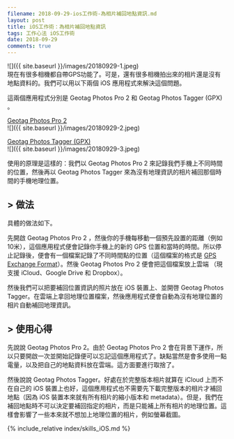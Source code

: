 ```yaml
---
filename: 2018-09-29-ios工作術-為相片補回地點資訊.md
layout: post
title: iOS工作術：為相片補回地點資訊
tags: 工作心法 iOS工作術
date: 2018-09-29
comments: true
---
```


![]({{ site.baseurl }}/images/20180929-1.jpeg)  
現在有很多相機都自帶GPS功能了。可是，還有很多相機拍出來的相片還是沒有地點資料的。我們可以用以下兩個 iOS 應用程式來解決這個問題。

這兩個應用程式分別是 Geotag Photos Pro 2 和 Geotag Photos Tagger (GPX) 。

[Geotag Photos Pro 2](https://itunes.apple.com/hk/app/geotag-photos-pro-2/id1008694552?l=en&mt=8)  
![]({{ site.baseurl }}/images/20180929-2.jpeg)

[Geotag Photos Tagger (GPX)](https://itunes.apple.com/hk/app/geotag-photos-tagger-gpx/id975196640?l=en&mt=8)  
![]({{ site.baseurl }}/images/20180929-3.jpeg)

使用的原理是這樣的：我們以 Geotag Photos Pro 2 來記錄我們手機上不同時間的位置，然後再以 Geotag Photos Tagger 來為沒有地理資訊的相片補回那個時間的手機地理位置。

## > 做法

具體的做法如下。

先開啟 Geotag Photos Pro 2 ，然後你的手機每移動一個預先設置的距離（例如 10米），這個應用程式便會記錄你手機上的新的 GPS 位置和當時的時間。所以停止記錄後，便會有一個檔案記錄了不同時間點的位置（這個檔案的格式是 [GPS Exchange Format](https://en.wikipedia.org/wiki/GPS_Exchange_Format)）。然後 Geotag Photos Pro 2 便會把這個檔案放上雲端 （現支援 iCloud、Google Drive 和 Dropbox）。

然後我們可以把要補回位置資訊的照片放在 iOS 裝置上、並開啓 Geotag Photos Tagger。在雲端上拿回地理位置檔案，然後應用程式便會自動為沒有地理位置的相片自動補回地理資訊。

## > 使用心得

先說說 Geotag Photos Pro 2。由於 Geotag Photos Pro 2 會在背景下運作，所以只要開啟一次並開始記錄便可以忘記這個應用程式了。缺點當然是會多使用一點電量，以及把自己的地點資料放在雲端。這方面要進行取捨了。

然後說說 Geotag Photos Tagger。好處在於完整版本相片就算在 iCloud 上而不在自己的 iOS 裝置上也好，這個應用程式也不需要先下載完整版本的相片才補回地點（因為 iOS 裝置本來就有所有相片的縮小版本和 metadata）。但是，我們在補回地點時不可以決定要補回指定的相片，而是只能補上所有相片的地理位置。這樣會影響了一些本來就不想加上地理位置的相片，例如螢幕截圖。

{% include_relative index/skills_iOS.md %}